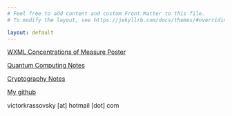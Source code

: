 ```yaml
---
# Feel free to add content and custom Front Matter to this file.
# To modify the layout, see https://jekyllrb.com/docs/themes/#overriding-theme-defaults

layout: default
---
```


[WXML Concentrations of Measure Poster](../assets/wxml_poster.pdf)

[Quantum Computing Notes](quantum_computing)

[Cryptography Notes](cryptography)

[My github](https://github.com/victorkrassovsky)

victorkrassovsky [at] hotmail [dot] com